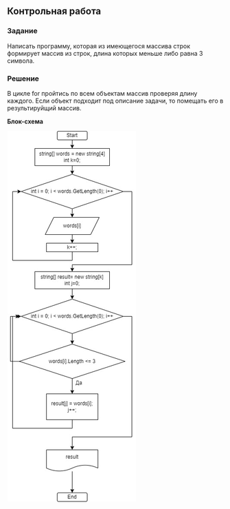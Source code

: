 ## Контрольная работа

### Задание
Написать программу, которая из имеющегося массива строк формирует массив из строк, длина которых меньше либо равна 3 символа.

### Решение
В цикле for пройтись по всем объектам массив проверяя длину каждого. Если объект подходит под описание задачи, то помещать его в результируйщий массив.

**Блок-схема**

![block diagram](block_diagram.jpg)